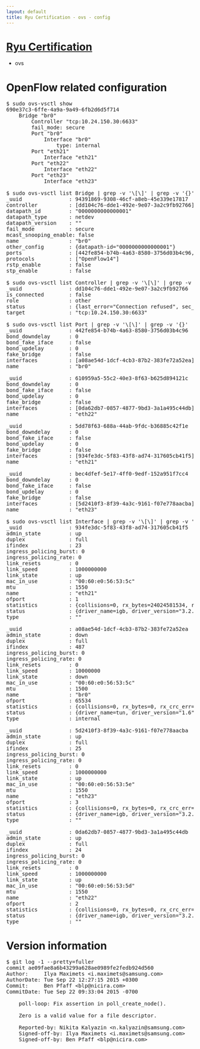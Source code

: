 ```yaml
---
layout: default
title: Ryu Certification - ovs - config
---
```

# [Ryu Certification](http://osrg.github.io/ryu/certification.html)
* ovs 

# OpenFlow related configuration
<pre>
$ sudo ovs-vsctl show
690e37c3-6ffe-4a9a-9a49-6fb2d6d5f714
    Bridge "br0"
        Controller "tcp:10.24.150.30:6633"
        fail_mode: secure
        Port "br0"
            Interface "br0"
                type: internal
        Port "eth21"
            Interface "eth21"
        Port "eth22"
            Interface "eth22"
        Port "eth23"
            Interface "eth23"

$ sudo ovs-vsctl list Bridge | grep -v '\[\]' | grep -v '{}'
_uuid               : 94391869-9308-46cf-a8eb-45e339e17817
controller          : [dd104c76-dde1-492e-9e07-3a2c9fb92766]
datapath_id         : "0000000000000001"
datapath_type       : netdev
datapath_version    : "<built-in>"
fail_mode           : secure
mcast_snooping_enable: false
name                : "br0"
other_config        : {datapath-id="0000000000000001"}
ports               : [442fe854-b74b-4a63-8580-3756d03b4c96, 5dd78f63-688a-44ab-9fdc-b36885c42f1e, 610959a5-55c2-40e3-8f63-b625d894121c, bec4dfef-5e17-4ff0-9edf-152a951f7cc4]
protocols           : ["OpenFlow14"]
rstp_enable         : false
stp_enable          : false

$ sudo ovs-vsctl list Controller | grep -v '\[\]' | grep -v '{}'
_uuid               : dd104c76-dde1-492e-9e07-3a2c9fb92766
is_connected        : false
role                : other
status              : {last_error="Connection refused", sec_since_disconnect="2", state=BACKOFF}
target              : "tcp:10.24.150.30:6633"

$ sudo ovs-vsctl list Port | grep -v '\[\]' | grep -v '{}'
_uuid               : 442fe854-b74b-4a63-8580-3756d03b4c96
bond_downdelay      : 0
bond_fake_iface     : false
bond_updelay        : 0
fake_bridge         : false
interfaces          : [a08ae54d-1dcf-4cb3-87b2-383fe72a52ea]
name                : "br0"

_uuid               : 610959a5-55c2-40e3-8f63-b625d894121c
bond_downdelay      : 0
bond_fake_iface     : false
bond_updelay        : 0
fake_bridge         : false
interfaces          : [0da62db7-0857-4877-9bd3-3a1a495c44db]
name                : "eth22"

_uuid               : 5dd78f63-688a-44ab-9fdc-b36885c42f1e
bond_downdelay      : 0
bond_fake_iface     : false
bond_updelay        : 0
fake_bridge         : false
interfaces          : [934fe3dc-5f83-43f8-ad74-317605cb41f5]
name                : "eth21"

_uuid               : bec4dfef-5e17-4ff0-9edf-152a951f7cc4
bond_downdelay      : 0
bond_fake_iface     : false
bond_updelay        : 0
fake_bridge         : false
interfaces          : [5d2410f3-8f39-4a3c-9161-f07e778aacba]
name                : "eth23"

$ sudo ovs-vsctl list Interface | grep -v '\[\]' | grep -v '{}'
_uuid               : 934fe3dc-5f83-43f8-ad74-317605cb41f5
admin_state         : up
duplex              : full
ifindex             : 23
ingress_policing_burst: 0
ingress_policing_rate: 0
link_resets         : 0
link_speed          : 1000000000
link_state          : up
mac_in_use          : "00:60:e0:56:53:5c"
mtu                 : 1550
name                : "eth21"
ofport              : 1
statistics          : {collisions=0, rx_bytes=24024581534, rx_crc_err=0, rx_dropped=0, rx_errors=0, rx_frame_err=0, rx_over_err=0, rx_packets=16026376, tx_bytes=0, tx_dropped=0, tx_errors=0, tx_packets=0}
status              : {driver_name=igb, driver_version="3.2.10-k", firmware_version="2.10-9"}
type                : ""

_uuid               : a08ae54d-1dcf-4cb3-87b2-383fe72a52ea
admin_state         : down
duplex              : full
ifindex             : 487
ingress_policing_burst: 0
ingress_policing_rate: 0
link_resets         : 0
link_speed          : 10000000
link_state          : down
mac_in_use          : "00:60:e0:56:53:5c"
mtu                 : 1500
name                : "br0"
ofport              : 65534
statistics          : {collisions=0, rx_bytes=0, rx_crc_err=0, rx_dropped=0, rx_errors=0, rx_frame_err=0, rx_over_err=0, rx_packets=0, tx_bytes=0, tx_dropped=0, tx_errors=0, tx_packets=0}
status              : {driver_name=tun, driver_version="1.6", firmware_version="N/A"}
type                : internal

_uuid               : 5d2410f3-8f39-4a3c-9161-f07e778aacba
admin_state         : up
duplex              : full
ifindex             : 25
ingress_policing_burst: 0
ingress_policing_rate: 0
link_resets         : 0
link_speed          : 1000000000
link_state          : up
mac_in_use          : "00:60:e0:56:53:5e"
mtu                 : 1550
name                : "eth23"
ofport              : 3
statistics          : {collisions=0, rx_bytes=0, rx_crc_err=0, rx_dropped=0, rx_errors=0, rx_frame_err=0, rx_over_err=0, rx_packets=0, tx_bytes=1176922500, tx_dropped=0, tx_errors=0, tx_packets=784615}
status              : {driver_name=igb, driver_version="3.2.10-k", firmware_version="2.10-9"}
type                : ""

_uuid               : 0da62db7-0857-4877-9bd3-3a1a495c44db
admin_state         : up
duplex              : full
ifindex             : 24
ingress_policing_burst: 0
ingress_policing_rate: 0
link_resets         : 0
link_speed          : 1000000000
link_state          : up
mac_in_use          : "00:60:e0:56:53:5d"
mtu                 : 1550
name                : "eth22"
ofport              : 2
statistics          : {collisions=0, rx_bytes=0, rx_crc_err=0, rx_dropped=0, rx_errors=0, rx_frame_err=0, rx_over_err=0, rx_packets=0, tx_bytes=18089315792, tx_dropped=0, tx_errors=0, tx_packets=12064077}
status              : {driver_name=igb, driver_version="3.2.10-k", firmware_version="2.10-9"}
type                : ""
</pre>

# Version information
<pre>
$ git log -1 --pretty=fuller
commit ae09fae8a6b43299a628ae0989fe2fedb924d560
Author:     Ilya Maximets &lt;i.maximets@samsung.com&gt;
AuthorDate: Tue Sep 22 12:27:15 2015 +0300
Commit:     Ben Pfaff &lt;blp@nicira.com&gt;
CommitDate: Tue Sep 22 09:33:04 2015 -0700

    poll-loop: Fix assertion in poll_create_node&#40;&#41;.
    
    Zero is a valid value for a file descriptor.
    
    Reported-by: Nikita Kalyazin &lt;n.kalyazin@samsung.com&gt;
    Signed-off-by: Ilya Maximets &lt;i.maximets@samsung.com&gt;
    Signed-off-by: Ben Pfaff &lt;blp@nicira.com&gt;
</pre>
